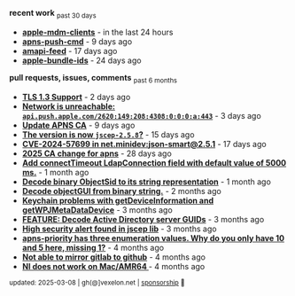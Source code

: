 **recent work** <sub>past 30 days</sub>

  - **[apple-mdm-clients](https://github.com/petarov/apple-mdm-clients)** - in the last 24 hours
  - **[apns-push-cmd](https://github.com/petarov/apns-push-cmd)** - 9 days ago
  - **[amapi-feed](https://github.com/petarov/amapi-feed)** - 17 days ago
  - **[apple-bundle-ids](https://github.com/petarov/apple-bundle-ids)** - 24 days ago

**pull requests, issues, comments** <sub>past 6 months</sub>

  - **[TLS 1.3 Support](https://github.com/eclipse-vertx/vert.x/issues/2729#issuecomment-2701144322)** - 2 days ago
  - **[Network is unreachable: `api.push.apple.com/2620:149:208:4308:0:0:0:a:443`](https://github.com/jchambers/pushy/issues/1044#issuecomment-2698360200)** - 3 days ago
  - **[Update APNS CA](https://github.com/petarov/apns-push-cmd/issues/11)** - 9 days ago
  - **[The version is now `jscep-2.5.8`?](https://github.com/seize-the-dave/jscep/issues/364)** - 15 days ago
  - **[CVE-2024-57699 in net.minidev:json-smart@2.5.1](https://github.com/AzureAD/microsoft-authentication-library-for-java/issues/908#issuecomment-2666788607)** - 17 days ago
  - **[2025 CA change for apns](https://github.com/jchambers/pushy/issues/1098#issuecomment-2642780976)** - 28 days ago
  - **[Add connectTimeout LdapConnection field with default value of 5000 ms.](https://github.com/fengtan/ldap-explorer/pull/63)** - 1 month ago
  - **[Decode binary ObjectSid to its string representation](https://github.com/fengtan/ldap-explorer/pull/62)** - 1 month ago
  - **[Decode objectGUI from binary string.](https://github.com/fengtan/ldap-explorer/pull/60#issuecomment-2560302176)** - 2 months ago
  - **[Keychain problems with getDeviceInformation and getWPJMetaDataDevice](https://github.com/AzureAD/microsoft-authentication-library-for-objc/issues/2393)** - 3 months ago
  - **[FEATURE: Decode Active Directory server GUIDs](https://github.com/fengtan/ldap-explorer/issues/33#issuecomment-2483148204)** - 3 months ago
  - **[High security alert found in jscep lib](https://github.com/seize-the-dave/jscep/issues/304#issuecomment-2468942681)** - 3 months ago
  - **[apns-priority has three enumeration values. Why do you only have 10 and 5 here, missing 1?](https://github.com/jchambers/pushy/issues/1088#issuecomment-2454831973)** - 4 months ago
  - **[Not able to mirror gitlab to github](https://github.com/cooperspencer/gickup/issues/200#issuecomment-2440167283)** - 4 months ago
  - **[NI does not work on Mac/AMR64 ](https://github.com/mukel/llama3.java/issues/19#issuecomment-2414532091)** - 4 months ago

<sub>updated: 2025-03-08 | gh(@]vexelon.net | [sponsorship](https://liberapay.com/petarov) :heart_decoration:</sub>